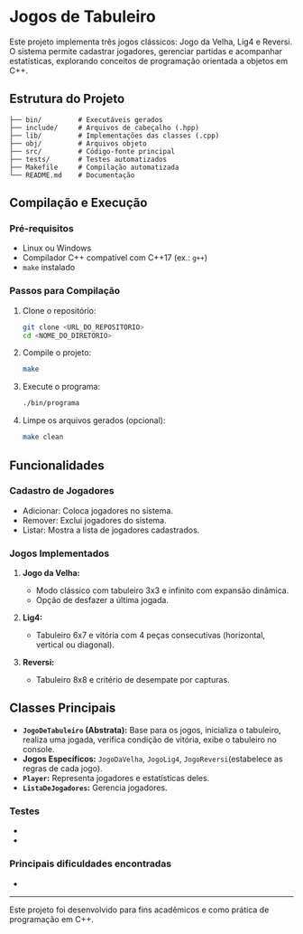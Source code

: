 # Jogos de Tabuleiro

Este projeto implementa três jogos clássicos: Jogo da Velha, Lig4 e Reversi. O sistema permite cadastrar jogadores, gerenciar partidas e acompanhar estatísticas, explorando conceitos de programação orientada a objetos em C++.

## Estrutura do Projeto

```plaintext
├── bin/         # Executáveis gerados
├── include/     # Arquivos de cabeçalho (.hpp)
├── lib/         # Implementações das classes (.cpp)
├── obj/         # Arquivos objeto
├── src/         # Código-fonte principal
├── tests/       # Testes automatizados
├── Makefile     # Compilação automatizada
└── README.md    # Documentação
```

## Compilação e Execução

### Pré-requisitos
- Linux ou Windows
- Compilador C++ compatível com C++17 (ex.: `g++`)
- `make` instalado

### Passos para Compilação
1. Clone o repositório:
   ```bash
   git clone <URL_DO_REPOSITORIO>
   cd <NOME_DO_DIRETORIO>
   ```
2. Compile o projeto:
   ```bash
   make
   ```
3. Execute o programa:
   ```bash
   ./bin/programa
   ```
4. Limpe os arquivos gerados (opcional):
   ```bash
   make clean
   ```

## Funcionalidades

### Cadastro de Jogadores
- Adicionar: Coloca jogadores no sistema.
- Remover: Exclui jogadores do sistema.
- Listar: Mostra a lista de jogadores cadastrados.

### Jogos Implementados
1. **Jogo da Velha:**
   - Modo clássico com tabuleiro 3x3 e infinito com expansão dinâmica.
   - Opção de desfazer a última jogada.
     
2. **Lig4:**
   - Tabuleiro 6x7 e vitória com 4 peças consecutivas (horizontal, vertical ou diagonal).
     
3. **Reversi:**
   - Tabuleiro 8x8 e critério de desempate por capturas.

## Classes Principais
- **`JogoDeTabuleiro` (Abstrata):** Base para os jogos, inicializa o tabuleiro, realiza uma jogada, verifica condição de vitória, exibe o tabuleiro no console.
- **Jogos Específicos:** `JogoDaVelha`, `JogoLig4`, `JogoReversi`(estabelece as regras de cada jogo).
- **`Player`:** Representa jogadores e estatísticas deles.
- **`ListaDeJogadores`:** Gerencia jogadores.

### Testes
-
-


### Principais dificuldades encontradas
- 
---

Este projeto foi desenvolvido para fins acadêmicos e como prática de programação em C++.
